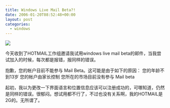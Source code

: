 ```yaml
---
title: Windows Live Mail Beta?!
date: 2006-01-20T08:52:48+00:00
layout: post
categories:
  - windows
---
```

![](https://www3.imagine-msn.com/minisites/images/waitlists/header/WinLive.MailBeta.Logo.gif)

今天收到了HOTMAIL工作组邀请我试用windows live mail beta的邮件，当我尝试加入的时候，每次都是报错，报同样的错误。

  抱歉，您的帐户目前不能参与 Mail Beta。这可能是由于如下的原因：
  您的年龄不到13岁
  您的帐户由家长控制
  您所在的市场目前没有参与 Mail beta

起初，我以为更改一下界面语言和位置信息应该可以注册成功的，可哪知道，仍然是同样的错误。很郁闷。想试用都不行了，不过也没有关系啊，我的HOTMAIL是2G的。无所谓了。
